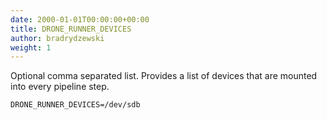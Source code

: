 ```yaml
---
date: 2000-01-01T00:00:00+00:00
title: DRONE_RUNNER_DEVICES
author: bradrydzewski
weight: 1
---
```


Optional comma separated list. Provides a list of devices that are mounted into every pipeline step.

```
DRONE_RUNNER_DEVICES=/dev/sdb
```
